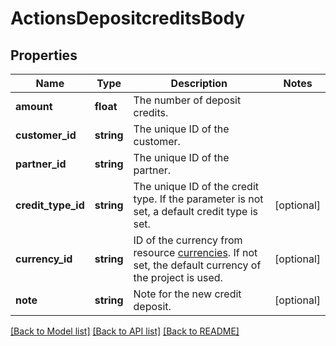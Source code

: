 # ActionsDepositcreditsBody

## Properties
Name | Type | Description | Notes
------------ | ------------- | ------------- | -------------
**amount** | **float** | The number of deposit credits. | 
**customer_id** | **string** | The unique ID of the customer. | 
**partner_id** | **string** | The unique ID of the partner. | 
**credit_type_id** | **string** | The unique ID of the credit type. If the parameter is not set, a default credit type is set. | [optional] 
**currency_id** | **string** | ID of the currency from resource [currencies](#tag/Currencies). If not set, the default currency of the project is used. | [optional] 
**note** | **string** | Note for the new credit deposit. | [optional] 

[[Back to Model list]](../../README.md#documentation-for-models) [[Back to API list]](../../README.md#documentation-for-api-endpoints) [[Back to README]](../../README.md)

